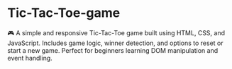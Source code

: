 # Tic-Tac-Toe-game
🎮 A simple and responsive Tic-Tac-Toe game built using HTML, CSS, and JavaScript. Includes game logic, winner detection, and options to reset or start a new game. Perfect for beginners learning DOM manipulation and event handling.
